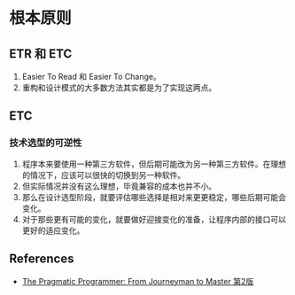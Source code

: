 # 根本原则


## ETR 和 ETC
1. Easier To Read 和 Easier To Change。
2. 重构和设计模式的大多数方法其实都是为了实现这两点。


## ETC
### 技术选型的可逆性
1. 程序本来要使用一种第三方软件，但后期可能改为另一种第三方软件。在理想的情况下，应该可以很快的切换到另一种软件。
2. 但实际情况并没有这么理想，毕竟兼容的成本也并不小。
3. 那么在设计选型阶段，就要评估哪些选择是相对来更更稳定，哪些后期可能会变化。
4. 对于那些更有可能的变化，就要做好迎接变化的准备，让程序内部的接口可以更好的适应变化。




## References
* [The Pragmatic Programmer: From Journeyman to Master 第2版](https://book.douban.com/subject/35006892/)